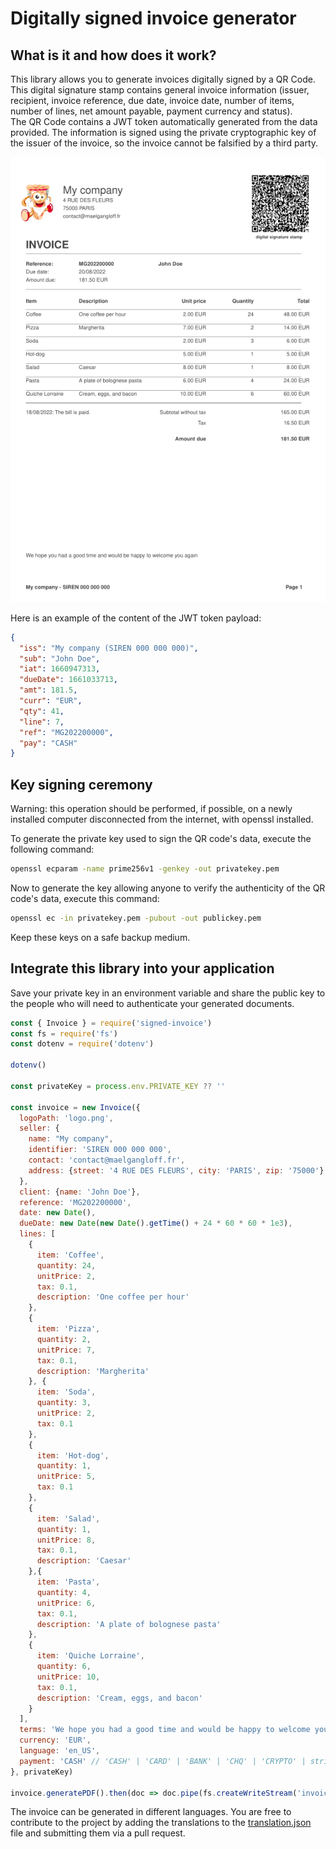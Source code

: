 # Digitally signed invoice generator

## What is it and how does it work?

This library allows you to generate invoices digitally signed by a QR Code.  
This digital signature stamp contains general invoice information (issuer, recipient, invoice reference, due date, invoice date, number of items, number of lines, net amount payable, payment currency and status).  
The QR Code contains a JWT token automatically generated from the data provided. The information is signed using the private cryptographic key of the issuer of the invoice, so the invoice cannot be falsified by a third party.  

![Example invoice](docs/example.png?raw=true)

Here is an example of the content of the JWT token payload:
```json
{
  "iss": "My company (SIREN 000 000 000)",
  "sub": "John Doe",
  "iat": 1660947313,
  "dueDate": 1661033713,
  "amt": 181.5,
  "curr": "EUR",
  "qty": 41,
  "line": 7,
  "ref": "MG202200000",
  "pay": "CASH"
}
```

## Key signing ceremony

Warning: this operation should be performed, if possible, on a newly installed computer disconnected from the internet, with openssl installed.

To generate the private key used to sign the QR code's data, execute the following command:
```bash
openssl ecparam -name prime256v1 -genkey -out privatekey.pem
```

Now to generate the key allowing anyone to verify the authenticity of the QR code's data, execute this command:  
```bash
openssl ec -in privatekey.pem -pubout -out publickey.pem
```

Keep these keys on a safe backup medium.

## Integrate this library into your application

Save your private key in an environment variable and share the public key to the people who will need to authenticate your generated documents.
```js
const { Invoice } = require('signed-invoice')
const fs = require('fs')
const dotenv = require('dotenv')

dotenv()

const privateKey = process.env.PRIVATE_KEY ?? ''

const invoice = new Invoice({
  logoPath: 'logo.png',
  seller: {
    name: "My company",
    identifier: 'SIREN 000 000 000',
    contact: 'contact@maelgangloff.fr',
    address: {street: '4 RUE DES FLEURS', city: 'PARIS', zip: '75000'}
  },
  client: {name: 'John Doe'},
  reference: 'MG202200000',
  date: new Date(),
  dueDate: new Date(new Date().getTime() + 24 * 60 * 60 * 1e3),
  lines: [
    {
      item: 'Coffee',
      quantity: 24,
      unitPrice: 2,
      tax: 0.1,
      description: 'One coffee per hour'
    },
    {
      item: 'Pizza',
      quantity: 2,
      unitPrice: 7,
      tax: 0.1,
      description: 'Margherita'
    }, {
      item: 'Soda',
      quantity: 3,
      unitPrice: 2,
      tax: 0.1
    },
    {
      item: 'Hot-dog',
      quantity: 1,
      unitPrice: 5,
      tax: 0.1
    },
    {
      item: 'Salad',
      quantity: 1,
      unitPrice: 8,
      tax: 0.1,
      description: 'Caesar'
    },{
      item: 'Pasta',
      quantity: 4,
      unitPrice: 6,
      tax: 0.1,
      description: 'A plate of bolognese pasta'
    },
    {
      item: 'Quiche Lorraine',
      quantity: 6,
      unitPrice: 10,
      tax: 0.1,
      description: 'Cream, eggs, and bacon'
    }
  ],
  terms: 'We hope you had a good time and would be happy to welcome you again',
  currency: 'EUR',
  language: 'en_US',
  payment: 'CASH' // 'CASH' | 'CARD' | 'BANK' | 'CHQ' | 'CRYPTO' | string | boolean
}, privateKey)

invoice.generatePDF().then(doc => doc.pipe(fs.createWriteStream('invoice.pdf')))

```
The invoice can be generated in different languages. You are free to contribute to the project by adding the translations to the [translation.json](src/translation.json) file and submitting them via a pull request.
